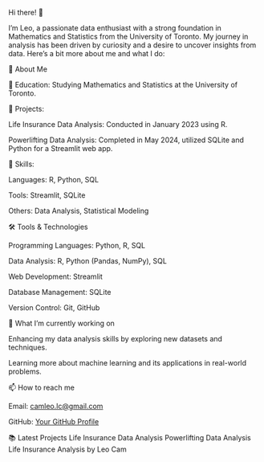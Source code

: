 Hi there! 👋

I’m Leo, a passionate data enthusiast with a strong foundation in Mathematics and Statistics from the University of Toronto. My journey in analysis has been driven by curiosity and a desire to uncover insights from data. Here’s a bit more about me and what I do:


🚀 About Me

📘 Education: Studying Mathematics and Statistics at the University of Toronto.

💼 Projects:

Life Insurance Data Analysis: Conducted in January 2023 using R.

Powerlifting Data Analysis: Completed in May 2024, utilized SQLite and Python for a Streamlit web app.



🔧 Skills:

Languages: R, Python, SQL

Tools: Streamlit, SQLite

Others: Data Analysis, Statistical Modeling

🛠️ Tools & Technologies

Programming Languages: Python, R, SQL

Data Analysis: R, Python (Pandas, NumPy), SQL

Web Development: Streamlit

Database Management: SQLite

Version Control: Git, GitHub

🌱 What I’m currently working on

Enhancing my data analysis skills by exploring new datasets and techniques.

Learning more about machine learning and its applications in real-world problems.

📫 How to reach me

Email: camleo.lc@gmail.com

GitHub: [Your GitHub Profile](https://github.com/cam-leo)


📚 Latest Projects
Life Insurance Data Analysis
Powerlifting Data Analysis
Life Insurance Analysis by Leo Cam
